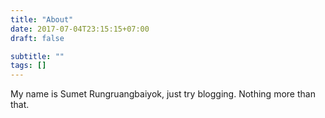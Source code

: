 ```yaml
---
title: "About"
date: 2017-07-04T23:15:15+07:00
draft: false

subtitle: ""
tags: []
---
```


My name is Sumet Rungruangbaiyok,
just try blogging. Nothing more than that.


